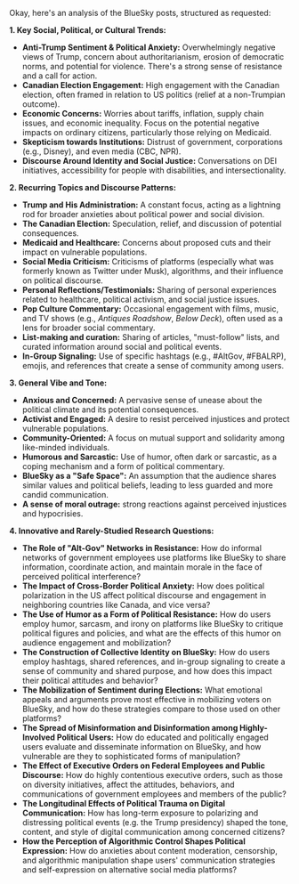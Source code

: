 Okay, here's an analysis of the BlueSky posts, structured as requested:

**1. Key Social, Political, or Cultural Trends:**

*   **Anti-Trump Sentiment & Political Anxiety:** Overwhelmingly negative views of Trump, concern about authoritarianism, erosion of democratic norms, and potential for violence. There's a strong sense of resistance and a call for action.
*   **Canadian Election Engagement:** High engagement with the Canadian election, often framed in relation to US politics (relief at a non-Trumpian outcome).
*   **Economic Concerns:** Worries about tariffs, inflation, supply chain issues, and economic inequality. Focus on the potential negative impacts on ordinary citizens, particularly those relying on Medicaid.
*   **Skepticism towards Institutions:** Distrust of government, corporations (e.g., Disney), and even media (CBC, NPR).
*    **Discourse Around Identity and Social Justice:** Conversations on DEI initiatives, accessibility for people with disabilities, and intersectionality.

**2. Recurring Topics and Discourse Patterns:**

*   **Trump and His Administration:** A constant focus, acting as a lightning rod for broader anxieties about political power and social division.
*   **The Canadian Election:** Speculation, relief, and discussion of potential consequences.
*   **Medicaid and Healthcare:** Concerns about proposed cuts and their impact on vulnerable populations.
*   **Social Media Criticism:** Criticisms of platforms (especially what was formerly known as Twitter under Musk), algorithms, and their influence on political discourse.
*   **Personal Reflections/Testimonials:** Sharing of personal experiences related to healthcare, political activism, and social justice issues.
*   **Pop Culture Commentary:** Occasional engagement with films, music, and TV shows (e.g., *Antiques Roadshow*, *Below Deck*), often used as a lens for broader social commentary.
*   **List-making and curation:** Sharing of articles, "must-follow" lists, and curated information around social and political events.
*   **In-Group Signaling:** Use of specific hashtags (e.g., #AltGov, #FBALRP), emojis, and references that create a sense of community among users.

**3. General Vibe and Tone:**

*   **Anxious and Concerned:** A pervasive sense of unease about the political climate and its potential consequences.
*   **Activist and Engaged:** A desire to resist perceived injustices and protect vulnerable populations.
*   **Community-Oriented:** A focus on mutual support and solidarity among like-minded individuals.
*   **Humorous and Sarcastic:** Use of humor, often dark or sarcastic, as a coping mechanism and a form of political commentary.
*   **BlueSky as a "Safe Space":** An assumption that the audience shares similar values and political beliefs, leading to less guarded and more candid communication.
*    **A sense of moral outrage:** strong reactions against perceived injustices and hypocrisies.

**4. Innovative and Rarely-Studied Research Questions:**

*   **The Role of "Alt-Gov" Networks in Resistance:** How do informal networks of government employees use platforms like BlueSky to share information, coordinate action, and maintain morale in the face of perceived political interference?
*   **The Impact of Cross-Border Political Anxiety:** How does political polarization in the US affect political discourse and engagement in neighboring countries like Canada, and vice versa?
*   **The Use of Humor as a Form of Political Resistance:** How do users employ humor, sarcasm, and irony on platforms like BlueSky to critique political figures and policies, and what are the effects of this humor on audience engagement and mobilization?
*   **The Construction of Collective Identity on BlueSky:** How do users employ hashtags, shared references, and in-group signaling to create a sense of community and shared purpose, and how does this impact their political attitudes and behavior?
*   **The Mobilization of Sentiment during Elections:** What emotional appeals and arguments prove most effective in mobilizing voters on BlueSky, and how do these strategies compare to those used on other platforms?
*   **The Spread of Misinformation and Disinformation among Highly-Involved Political Users:** How do educated and politically engaged users evaluate and disseminate information on BlueSky, and how vulnerable are they to sophisticated forms of manipulation?
*   **The Effect of Executive Orders on Federal Employees and Public Discourse:** How do highly contentious executive orders, such as those on diversity initiatives, affect the attitudes, behaviors, and communications of government employees and members of the public?
*   **The Longitudinal Effects of Political Trauma on Digital Communication:** How has long-term exposure to polarizing and distressing political events (e.g. the Trump presidency) shaped the tone, content, and style of digital communication among concerned citizens?
*   **How the Perception of Algorithmic Control Shapes Political Expression:** How do anxieties about content moderation, censorship, and algorithmic manipulation shape users' communication strategies and self-expression on alternative social media platforms?
